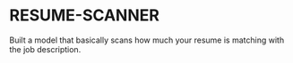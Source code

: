 # RESUME-SCANNER
Built a model that basically scans how much your resume is matching with the job description.
